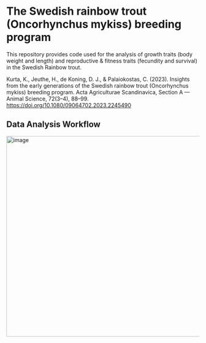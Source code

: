# The Swedish rainbow trout (Oncorhynchus mykiss) breeding program
This repository provides code used for the analysis of growth traits (body weight and length) and reproductive & fitness traits (fecundity and survival) in the Swedish Rainbow trout.

Kurta, K., Jeuthe, H., de Koning, D. J., & Palaiokostas, C. (2023). Insights from the early generations of the Swedish rainbow trout (Oncorhynchus mykiss) breeding program. Acta Agriculturae Scandinavica, Section A — Animal Science, 72(3–4), 88–99. https://doi.org/10.1080/09064702.2023.2245490

## Data Analysis Workflow

<img width="1022" height="524" alt="image" src="https://github.com/user-attachments/assets/fc9a9cb5-71f2-4ac0-9982-8492cb67b722" />

